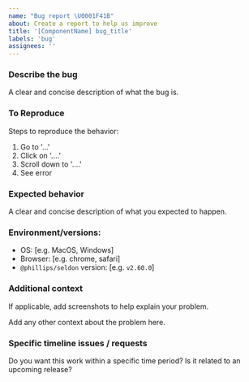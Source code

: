 ```yaml
---
name: "Bug report \U0001F41B"
about: Create a report to help us improve
title: '[ComponentName] bug_title'
labels: 'bug'
assignees: ''
---
```


### Describe the bug

A clear and concise description of what the bug is.

### To Reproduce

Steps to reproduce the behavior:

1. Go to '...'
2. Click on '....'
3. Scroll down to '....'
4. See error

### Expected behavior

A clear and concise description of what you expected to happen.

### Environment/versions:

- OS: [e.g. MacOS, Windows]
- Browser: [e.g. chrome, safari]
- `@phillips/seldon` version: [e.g. `v2.60.0`]

### Additional context

If applicable, add screenshots to help explain your problem.

Add any other context about the problem here.

### Specific timeline issues / requests

Do you want this work within a specific time period? Is it related to an
upcoming release?
